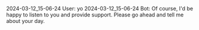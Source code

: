 2024-03-12_15-06-24 User: yo
2024-03-12_15-06-24 Bot: Of course, I'd be happy to listen to you and provide support. Please go ahead and tell me about your day.
